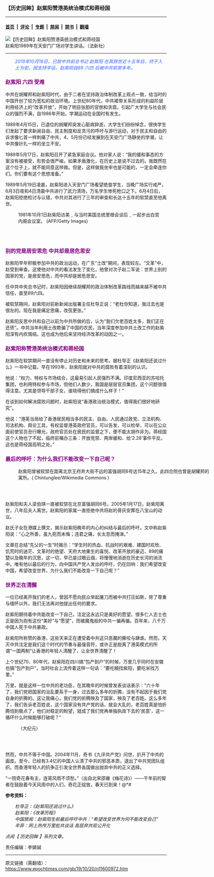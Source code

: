 ### 【历史回眸】赵紫阳赞港英统治模式和蒋经国

---

#### [首页](../../../..?n11600972) &nbsp;|&nbsp; [评论](../../../../../epoch-comment?n11600972) &nbsp;|&nbsp; [专题](../../../../../epoch-special?n11600972) &nbsp;|&nbsp; [禁闻](../../../../../epoch-news?n11600972) &nbsp;|&nbsp; [禁书](../../../../../books?n11600972) &nbsp;|&nbsp; [翻墙](https://github.com/gfw-breaker/nogfw/blob/master/README.md?n11600972)


<div><img alt="【历史回眸】赵紫阳赞港英统治模式和蒋经国" class="attachment-djy_600_400 size-djy_600_400 wp-post-image" src="https://i.epochtimes.com/assets/uploads/2009/05/905141033501124-600x400.jpg"/>
<div class="caption">
 赵紫阳1989年在天安门广场对学生讲话。（法新社）
</div></div><hr/><div class="post_content" id="artbody" itemprop="articleBody">
 <!-- article content begin -->
 <p style="padding-left: 30px;">
  <span style="color: #3366ff;">
   <em>
    2019年10月18日，已故中共前总书记
    <ok href="https://www.epochtimes.com/gb/tag/%E8%B5%B5%E7%B4%AB%E9%98%B3.html">
     赵紫阳
    </ok>
    在其辞世近十五年后，终于入土为安。因支持学运，赵紫阳自89
    <ok href="https://www.epochtimes.com/gb/tag/%E5%85%AD%E5%9B%9B.html">
     六四
    </ok>
    后被中共软禁多年。
   </em>
  </span>
 </p>
 <h3>
  <span style="color: #800080;">
   <ok href="https://www.epochtimes.com/gb/tag/%E8%B5%B5%E7%B4%AB%E9%98%B3.html">
    赵紫阳
   </ok>
   <ok href="https://www.epochtimes.com/gb/tag/%E5%85%AD%E5%9B%9B.html">
    六四
   </ok>
   受难
  </span>
 </h3>
 <p>
  中共在胡耀邦和赵紫阳时代，由于二者在坚持政治体制改革上观点一致，给当时的中国开创了较为宽松的政治环境。上世纪80年代，中共裙带关系形成的利益阶层利用经济上的“改革开放”，开始了明目张胆的官倒和贪腐，引起广大学生与社会民众的强烈不满，自1986年开始，学潮运动在全国时有发生。
 </p>
 <p>
  1989年4月15日，已退位的胡耀邦突发心脏病猝逝，大学生们纷纷悼念，很快学生们发起了要求新闻自由、民主制度和反贪污的呼吁与游行运动，对于民主和自由的诉求像匕首一样刺痛了中共，4、5月份已经发展到在天安门广场静坐的学潮，让中共像针扎一样的坐立不安。
 </p>
 <p>
  1989年5月17日，赵紫阳召开了紧急家庭会议。他对家人说：“我的缓和事态的方案没有被接受，形势会很严峻。如果矛盾激化，在历史上是说不过去的。我既然在这个位子上，就不能同意这样做。但是，这样做我坐牢也是可能的，一定会牵连你们。你们要有这个思想准备。”
 </p>
 <p>
  1989年5月19日凌晨，赵紫阳进入天安门广场看望绝食学生，当晚广场实行戒严。6月3日夜和4日清晨中共进行了武力清场，万名学生惨死枪口之下。6月4日后，赵紫阳拒绝检讨与认错，中共对其进行了三年的审查和长达十五年的软禁直至他离世。
 </p>
 <figure aria-describedby="caption-attachment-7188758" class="wp-caption aligncenter" id="attachment_7188758" style="width: 450px">
  <ok href="https://i.epochtimes.com/assets/uploads/2005/01/501174040228.jpg" target="_blank">
   <img alt="" class="wp-image-7188758 size-medium" src="https://i.epochtimes.com/assets/uploads/2005/01/501174040228-450x610.jpg"/>
  </ok>
  <br/><figcaption class="wp-caption-text" id="caption-attachment-7188758">
   1981年10月1日赵紫阳访美﹐与当时美国总统里根会谈后﹐一起步出白宫内阁会议室。 (AFP/Getty Images)
  </figcaption><br/>
 </figure><br/>
 <h3>
  <span style="color: #800080;">
   别的党是居安思危 中共却是居危思安
  </span>
 </h3>
 <p>
  赵紫阳早年积极参加中共的政治运动，在广东“土改”期间，表现较左。“文革”中，赵受到审查。这使他对中共的看法发生了变化，他曾对次子赵二军说：世界上别的国家的党，是居安思危，而中共却是居危思安。
 </p>
 <p>
  任中共中央总书记时，赵紫阳因继续胡耀邦的政治体制改革路线而越来越不被中共信任，直至89六四。
 </p>
 <p>
  被软禁期间，赵紫阳对前新新闻出版署主任杜导正说：“老杜你知道，我过去也是很左的。现在我是痛定思痛，改弦更张。”
 </p>
 <p>
  赵紫阳反思中共和自己以前为中共所做的后，认为“我们欠老百姓太多，我们正在还债”。中共当年利用土改欺骗了中国的农民，当年深度参加中共土改工作的赵紫阳深有内疚情结。这也成为他后来坚持经济改革的动因之一。
 </p>
 <h3>
  <span style="color: #800080;">
   赵紫阳称赞港英统治模式和蒋经国
  </span>
 </h3>
 <p>
  赵紫阳在软禁期间一直没有停止对历史和未来的思考。据杜导正《赵紫阳还说过什么》一书中记载，早在1993年，赵紫阳就对中共的腐败有着深刻的认识。
 </p>
 <p>
  他说：“权力、特权与市场结合，这最易引起人民强烈不满。印度尼西亚的苏哈托集团，也利用特权参与市场，但他们人数少，我国是层层官员集团，这个问题很值得注意。尤其是领导干部子女，谁晓得他们搞成什么样子！”
 </p>
 <p>
  在谈到如何解决腐败问题时，赵紫阳说“香港政治统治模式，值得我们很好地研究”。
 </p>
 <p>
  他说：“港英当局给了香港居民相当多的民主、自由。人民通过政党、立法机构、司法机构、舆论工具，有权监督港英政府官员，可以告发，可以检举，可以在公众面前使官员丑行曝光，政府官员处在居民的监督之下，便不能太胡作非为。蒋经国这个人物也了不起，临终前嘱办三条：开放党禁、两岸缓和、给‘2.28’事件平反。这也是蒋经国高明之处。”
 </p>
 <h3>
  <span style="color: #800080;">
   最后的呼吁：为什么我们不能改变一下自己呢？
  </span>
 </h3>
 <figure aria-describedby="caption-attachment-11603028" class="wp-caption aligncenter" id="attachment_11603028" style="width: 600px">
  <ok href="https://i.epochtimes.com/assets/uploads/2019/10/No.6_Fuqiang_Hutong.jpeg" target="_blank">
   <img alt="" class="wp-image-11603028 size-large" src="https://i.epochtimes.com/assets/uploads/2019/10/No.6_Fuqiang_Hutong-600x450.jpeg"/>
  </ok>
  <br/><figcaption class="wp-caption-text" id="caption-attachment-11603028">
   赵紫阳曾被软禁在距离北京王府井大街不远的富强胡同6号达15年之久。此四合院也曾是胡耀邦的寓所。(
   <ok href="https://zh.wikipedia.org/wiki/%E8%B5%B5%E7%B4%AB%E9%98%B3#/media/File:No.6_Fuqiang_Hutong.JPG">
    Chintunglee/Wikimedia Commons
   </ok>
   )
  </figcaption><br/>
 </figure><br/>
 <p>
  赵紫阳和夫人梁伯琪一直被软禁在北京富强胡同6号。2005年1月17日，赵紫阳离世，八年后夫人离世。赵紫阳的家属一直拒绝中共将赵的骨灰安葬在八宝山的动议。
 </p>
 <p>
  赵氏子女在港媒上撰文，揭示赵紫阳晚年的内心的纠结与最后的呼吁。文中称赵紫阳说：“心之所善，虽九死而未悔；违君之痛，长太息而掩涕。”
 </p>
 <p>
  文章在总结“先父的一生”时揭示：“学生时的热血、抗战时的艰难、建国时欢欣、饥荒时的迷茫、文革时的绝望、天府大地重生的喜悦、改革开放的豪迈、89的痛楚以及晚年的沉思，这一切，早已是过眼云烟，将慢慢地消逝在历史长河的淌流中。唯有他以最后的行为，向中国共产党人发出的呼吁，仍在回响：我们希望改变中国，希望改变世界，为什么我们不能改变一下自己呢？”
 </p>
 <h3>
  <span style="color: #800080;">
   <span style="caret-color: #800080;">
    世界正在清醒
   </span>
  </span>
 </h3>
 <p>
  一位已经离开我们的老人，曾因不愿向民众举起屠刀而被中共打压如斯，除了尊重与缅怀以外，我们无法再对他提出任何的要求。
 </p>
 <p>
  赵紫阳期待着中共能改变一下自己，注定这永远只是美好的愿望。很多仁人志士也正是因为抱有这份“美好”与“愿望”，而被魔鬼般的中共一骗再骗。百年来，八千万中国人死于中共暴政。
 </p>
 <p>
  赵紫阳所称赞的香港，这些天来正在遭受着中共这只恶魔的撕咬与肆虐。然而，天灭中共注定是我们这个时代的节奏与最强音符，或许正是脱离了港英模式的所谓“一国两制”让香港的年轻人清醒了，让全世界清醒了！
 </p>
 <p>
  上个世纪70、80年代，赵紫阳在四川搞“包产到户”的时候，万里几乎同时在安徽也搞“包产到户”，当时社会上流传着这样一句话：“要吃粮找紫阳，要吃米找万里。”
 </p>
 <p>
  万里，就是这样一位中共的老功臣，在其晚年的时候曾发表谈话表示：“六十年了，我们党把国家的治乱要系于一身，过去那么多年的折腾，没有不起因于我们党自身的折腾的。这让我痛心，我们党的折腾殃及了国家，殃及了老百姓。这么多年了，我们告诉老百姓说，这个国家没有共产党的话，就会大乱的，老百姓真是怕折腾怕到极点了，他们对稳定的盼望，就成了我们党再单独执政下去的‘民意’，这一循环什么时候能够打破呢？”
 </p>
 <figure aria-describedby="caption-attachment-7209474" class="wp-caption aligncenter" id="attachment_7209474" style="width: 600px">
  <ok href="https://i.epochtimes.com/assets/uploads/2005/03/503275139974.jpg" target="_blank">
   <img alt="" class="wp-image-7209474 size-large" src="https://i.epochtimes.com/assets/uploads/2005/03/503275139974-600x478.jpg"/>
  </ok>
  <br/><figcaption class="wp-caption-text" id="caption-attachment-7209474">
   （大纪元）
  </figcaption><br/>
 </figure><br/>
 <p>
  然而，中共不等于中国。2004年11月，奇书《九评共产党》问世，扒开了中共的画皮。至今，已经有3.4亿的中国人认清了中共的邪恶本质，退出了中共党团队组织。而香港年轻人的抗争正引发全世界各国做出抛弃中共的正义选择。
 </p>
 <p>
  “一院奇花春有主，连宵风雨不须愁。”（出自北宋邵雍《梅花诗》）——千年前的智者在鼓励着今天风雨中的人们，奇花正绽放，春天已到来！@*#
 </p>
 <p>
  <strong>
   参考资料：
  </strong>
 </p>
 <p style="padding-left: 30px;">
  <em>
   杜导正：《赵紫阳还说过什么》
   <br/>
   赵紫阳：《改革历程》
   <br/>
   中国禁闻：赵紫阳生前最后呼吁中共：“希望改变世界为何不能改变自己”
   <br/>
   辛菲：网上热传万里批共谈话 高层弃共现公开化
  </em>
 </p>
 <p>
  <em>
   点阅【
   <ok href="https://www.epochtimes.com/gb/tag/%E6%AD%B7%E5%8F%B2%E5%9B%9E%E7%9C%B8.html">
    历史回眸
   </ok>
   】系列文章。
  </em>
 </p>
 <p>
  责任编辑：李婧铖
 </p>
 <!-- article content end -->
 <div id="below_article_ad">
 </div>
</div>


---

原文链接（需翻墙）：https://www.epochtimes.com/gb/19/10/20/n11600972.htm